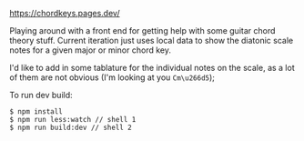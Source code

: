 https://chordkeys.pages.dev/

Playing around with a front end for getting help with some guitar chord theory stuff. Current iteration just uses local data to show the diatonic scale notes for a given major or minor chord key.

I'd like to add in some tablature for the individual notes on the scale, as a lot of them are not obvious (I'm looking at you `Cm\u266d5`);

To run dev build:
```
$ npm install
$ npm run less:watch // shell 1
$ npm run build:dev // shell 2
```